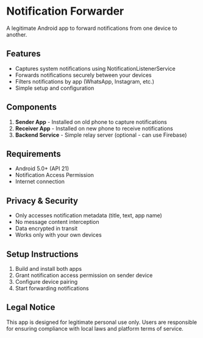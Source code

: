 # Notification Forwarder

A legitimate Android app to forward notifications from one device to another.

## Features
- Captures system notifications using NotificationListenerService
- Forwards notifications securely between your devices
- Filters notifications by app (WhatsApp, Instagram, etc.)
- Simple setup and configuration

## Components
1. **Sender App** - Installed on old phone to capture notifications
2. **Receiver App** - Installed on new phone to receive notifications
3. **Backend Service** - Simple relay server (optional - can use Firebase)

## Requirements
- Android 5.0+ (API 21)
- Notification Access Permission
- Internet connection

## Privacy & Security
- Only accesses notification metadata (title, text, app name)
- No message content interception
- Data encrypted in transit
- Works only with your own devices

## Setup Instructions
1. Build and install both apps
2. Grant notification access permission on sender device
3. Configure device pairing
4. Start forwarding notifications

## Legal Notice
This app is designed for legitimate personal use only. Users are responsible for ensuring compliance with local laws and platform terms of service.
